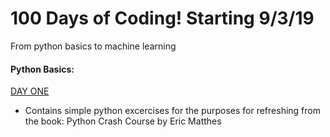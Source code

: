 # 100 Days of Coding! Starting 9/3/19
From python basics to machine learning

#### Python Basics:
[DAY ONE](https://github.com/marctheshark3/Leopard-Shark-Code-Repo/tree/master/100_Days_of_Coding/Day%201)
- Contains simple python excercises for the purposes for refreshing from the book: Python Crash Course by Eric Matthes
